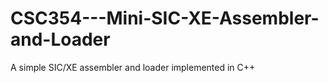 # CSC354---Mini-SIC-XE-Assembler-and-Loader
A simple SIC/XE assembler and loader implemented in C++
